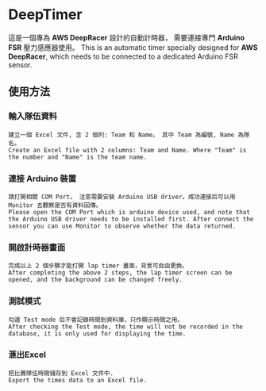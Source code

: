 # DeepTimer
這是一個專為 **AWS DeepRacer** 設計的自動計時器， 需要連接專門 **Arduino FSR** 壓力感應器使用。
This is an automatic timer specially designed for **AWS DeepRacer**, which needs to be connected to a dedicated Arduino FSR sensor.
 
## 使用方法

### 輸入隊伍資料
    建立一個 Excel 文件, 含 2 個列: Team 和 Name。 其中 Team 為編號, Name 為隊名。
    Create an Excel file with 2 columns: Team and Name. Where "Team" is the number and "Name" is the team name.

### 連接 Arduino 裝置
    請打開相關 COM Port， 注意需要安裝 Arduino USB driver。成功連接后可以用 Monitor 去觀察是否有資料回傳。
    Please open the COM Port which is arduino device used, and note that the Arduino USB driver needs to be installed first. After connect the sensor you can use Monitor to observe whether the data returned.

### 開啟計時器畫面
    完成以上 2 個步驟才能打開 lap timer 畫面，背景可自由更換。
    After completing the above 2 steps, the lap timer screen can be opened, and the background can be changed freely.

### 測試模式
    勾選 Test mode 后不會記錄時間到資料庫，只作顯示時間之用。
    After checking the Test mode, the time will not be recorded in the database, it is only used for displaying the time.

### 滙出Excel
    把比賽隊伍時間儲存到 Excel 文件中.
    Export the times data to an Excel file.

